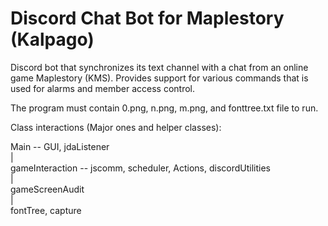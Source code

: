 # Discord Chat Bot for Maplestory (Kalpago)
Discord bot that synchronizes its text channel with a chat from an online game Maplestory (KMS). Provides support for various commands that is used for alarms and member access control.

The program must contain 0.png, n.png, m.png, and fonttree.txt file to run.

Class interactions (Major ones and helper classes):

Main -- GUI, jdaListener  
|  
gameInteraction -- jscomm, scheduler, Actions, discordUtilities  
|  
gameScreenAudit   
|  
fontTree, capture
